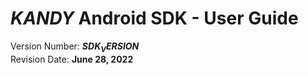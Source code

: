 # $KANDY$ Android SDK - User Guide
Version Number: **$SDK_VERSION$**
<br>
Revision Date: **June 28, 2022**
